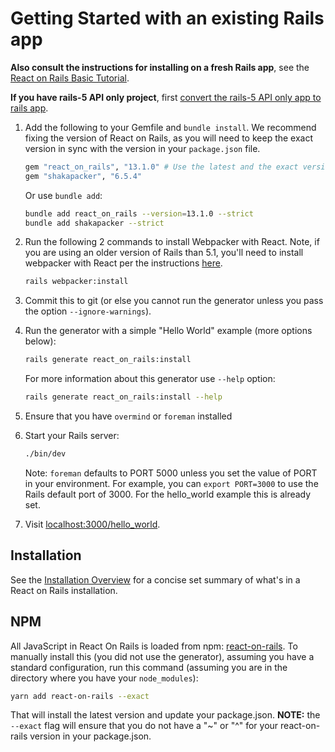 # Getting Started with an existing Rails app

**Also consult the instructions for installing on a fresh Rails app**, see the [React on Rails Basic Tutorial](https://www.shakacode.com/react-on-rails/docs/guides/tutorial/).

**If you have rails-5 API only project**, first [convert the rails-5 API only app to rails app](https://www.shakacode.com/react-on-rails/docs/rails/convert-rails-5-api-only-app-to-rails-app/).

1. Add the following to your Gemfile and `bundle install`. We recommend fixing the version of React on Rails, as you will need to keep the exact version in sync with the version in your `package.json` file.

   ```ruby
   gem "react_on_rails", "13.1.0" # Use the latest and the exact version
   gem "shakapacker", "6.5.4"
   ```

   Or use `bundle add`:

   ```bash
   bundle add react_on_rails --version=13.1.0 --strict
   bundle add shakapacker --strict
   ```

2. Run the following 2 commands to install Webpacker with React. Note, if you are using an older version of Rails than 5.1, you'll need to install webpacker with React per the instructions [here](https://github.com/rails/webpacker).

   ```bash
   rails webpacker:install
   ```

3. Commit this to git (or else you cannot run the generator unless you pass the option `--ignore-warnings`).

4. Run the generator with a simple "Hello World" example (more options below):

   ```bash
   rails generate react_on_rails:install
   ```

   For more information about this generator use `--help` option:

   ```bash
   rails generate react_on_rails:install --help
   ```
5. Ensure that you have `overmind` or `foreman` installed

6. Start your Rails server:

   ```bash
   ./bin/dev
   ```
   Note: `foreman` defaults to PORT 5000 unless you set the value of PORT in your environment. For example, you can `export PORT=3000` to use the Rails default port of 3000. For the hello_world example this is already set.

7. Visit [localhost:3000/hello_world](http://localhost:3000/hello_world).

## Installation

See the [Installation Overview](https://www.shakacode.com/react-on-rails/docs/additional-details/manual-installation-overview/) for a concise set summary of what's in a React on Rails installation.


## NPM

All JavaScript in React On Rails is loaded from npm: [react-on-rails](https://www.npmjs.com/package/react-on-rails). To manually install this (you did not use the generator), assuming you have a standard configuration, run this command (assuming you are in the directory where you have your `node_modules`):

```bash
yarn add react-on-rails --exact
```

That will install the latest version and update your package.json. **NOTE:** the `--exact` flag will ensure that you do not have a "~" or "^" for your react-on-rails version in your package.json.
